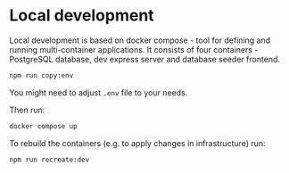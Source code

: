 # Local development

Local development is based on docker compose - tool for defining and running multi-container applications. 
It consists of four containers - PostgreSQL database, dev express server and database seeder frontend.  

```bash
npm run copy:env
```

You might need to adjust `.env` file to your needs.

Then run:

```bash
docker compose up
```

To rebuild the containers (e.g. to apply changes in infrastructure) run:

```bash
npm run recreate:dev
```
